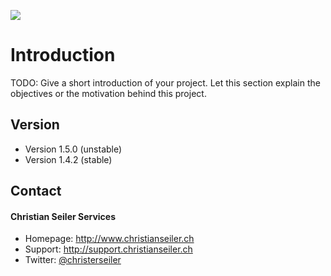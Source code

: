 ![](https://christianseilerservices.visualstudio.com/_apis/public/build/definitions/81ae57a4-17b9-40c9-b85d-1f734d29eb69/3/badge)

# Introduction
TODO: Give a short introduction of your project. Let this section explain the objectives or the motivation behind this project. 

## Version 
* Version 1.5.0 (unstable)
* Version 1.4.2 (stable)

## Contact
#### Christian Seiler Services
* Homepage: http://www.christianseiler.ch
* Support:  http://support.christianseiler.ch
* Twitter: [@christerseiler](https://twitter.com/christerseiler "twitterhandle on Christian Seiler")
